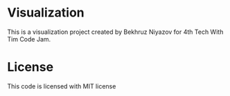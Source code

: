 # Visualization
This is a visualization project created by Bekhruz Niyazov for 4th Tech With Tim Code Jam.
# License
This code is licensed with MIT license
